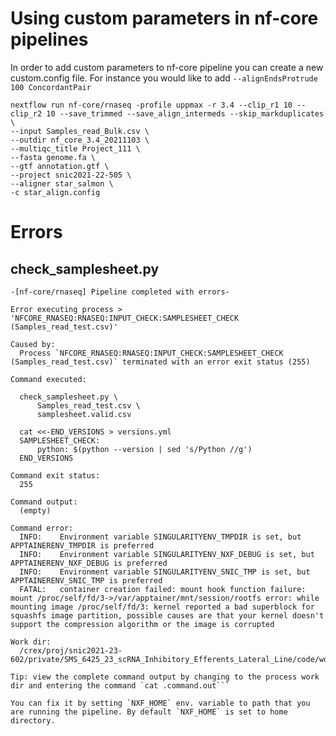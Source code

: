 # Using custom parameters in nf-core pipelines

In order to add custom parameters to nf-core pipeline you can create a
new custom.config file. For instance you would like to add
`--alignEndsProtrude 100 ConcordantPair`

    nextflow run nf-core/rnaseq -profile uppmax -r 3.4 --clip_r1 10 --clip_r2 10 --save_trimmed --save_align_intermeds --skip_markduplicates \
    --input Samples_read_Bulk.csv \
    --outdir nf_core_3.4_20211103 \
    --multiqc_title Project_111 \
    --fasta genome.fa \
    --gtf annotation.gtf \
    --project snic2021-22-505 \
    --aligner star_salmon \
    -c star_align.config
# Errors 
## check_samplesheet.py
```
-[nf-core/rnaseq] Pipeline completed with errors-

Error executing process > 'NFCORE_RNASEQ:RNASEQ:INPUT_CHECK:SAMPLESHEET_CHECK (Samples_read_test.csv)'

Caused by:
  Process `NFCORE_RNASEQ:RNASEQ:INPUT_CHECK:SAMPLESHEET_CHECK (Samples_read_test.csv)` terminated with an error exit status (255)

Command executed:

  check_samplesheet.py \
      Samples_read_test.csv \
      samplesheet.valid.csv
  
  cat <<-END_VERSIONS > versions.yml
  SAMPLESHEET_CHECK:
      python: $(python --version | sed 's/Python //g')
  END_VERSIONS

Command exit status:
  255

Command output:
  (empty)

Command error:
  INFO:    Environment variable SINGULARITYENV_TMPDIR is set, but APPTAINERENV_TMPDIR is preferred
  INFO:    Environment variable SINGULARITYENV_NXF_DEBUG is set, but APPTAINERENV_NXF_DEBUG is preferred
  INFO:    Environment variable SINGULARITYENV_SNIC_TMP is set, but APPTAINERENV_SNIC_TMP is preferred
  FATAL:   container creation failed: mount hook function failure: mount /proc/self/fd/3->/var/apptainer/mnt/session/rootfs error: while mounting image /proc/self/fd/3: kernel reported a bad superblock for squashfs image partition, possible causes are that your kernel doesn't support the compression algorithm or the image is corrupted

Work dir:
  /crex/proj/snic2021-23-602/private/SMS_6425_23_scRNA_Inhibitory_Efferents_Lateral_Line/code/work/d8/5549925221bc756bc88650c45a04e8

Tip: view the complete command output by changing to the process work dir and entering the command `cat .command.out```

You can fix it by setting `NXF_HOME` env. variable to path that you are running the pipeline. By default `NXF_HOME` is set to home directory.  
